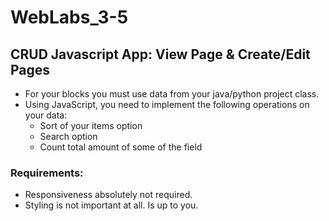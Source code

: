 # WebLabs_3-5
## CRUD Javascript App: View Page &  Create/Edit Pages
- For your blocks you must use data from your java/python project class.
- Using JavaScript, you need to implement the following operations on your data:
  - Sort of your items option
  - Search option
  - Count total amount of some of the field

### Requirements:
- Responsiveness absolutely not required.
- Styling is not important at all. Is up to you.